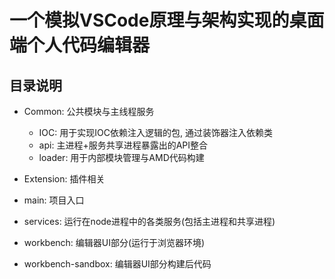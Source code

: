 # 一个模拟VSCode原理与架构实现的桌面端个人代码编辑器

## 目录说明

- Common: 公共模块与主线程服务
  - IOC: 用于实现IOC依赖注入逻辑的包, 通过装饰器注入依赖类
  - api: 主进程+服务共享进程暴露出的API整合
  - loader: 用于内部模块管理与AMD代码构建

- Extension: 插件相关

- main: 项目入口

- services: 运行在node进程中的各类服务(包括主进程和共享进程)

- workbench: 编辑器UI部分(运行于浏览器环境)

- workbench-sandbox: 编辑器UI部分构建后代码